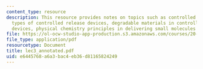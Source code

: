 ```yaml
---
content_type: resource
description: This resource provides notes on topics such as controlled release devices,
  types of controlled release devices, degradable materials in controlled release
  devices, physical chemistry principles in delivering small molecules vs. proteins.
file: https://ol-ocw-studio-app-production.s3.amazonaws.com/courses/20-462j-molecular-principles-of-biomaterials-spring-2006/e6445768a6a3bac4eb36d81165824249_lec3_annotated.pdf
file_type: application/pdf
resourcetype: Document
title: lec3_annotated.pdf
uid: e6445768-a6a3-bac4-eb36-d81165824249
---
```

